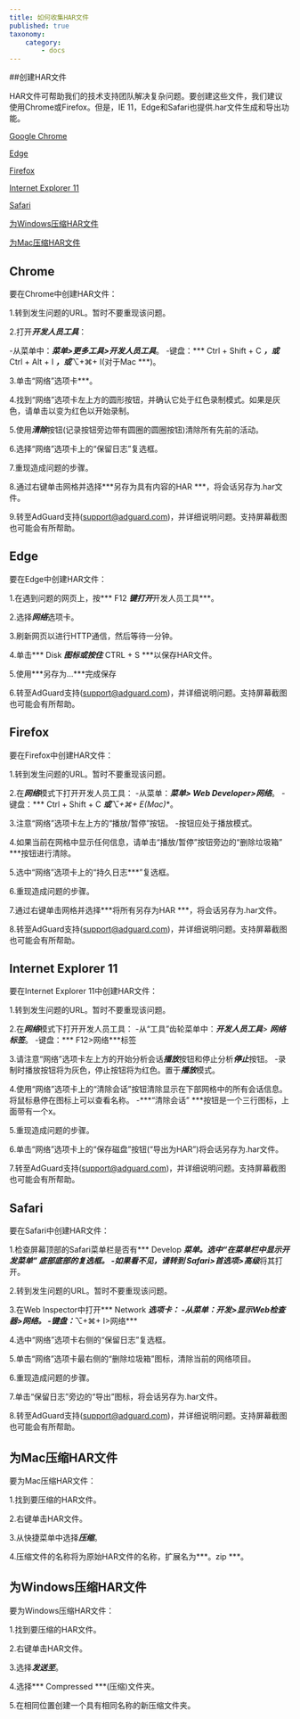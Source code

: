 ```yaml
---
title: 如何收集HAR文件
published: true
taxonomy:
    category:
        - docs
---
```


##创建HAR文件

HAR文件可帮助我们的技术支持团队解决复杂问题。要创建这些文件，我们建议使用Chrome或Firefox。但是，IE 11，Edge和Safari也提供.har文件生成和导出功能。

[Google Chrome](＃chrome)

[Edge](＃edge)

[Firefox](＃firefox)

[Internet Explorer 11](＃ie11)

[Safari](＃safari)

[为Windows压缩HAR文件](＃harwindows)

[为Mac压缩HAR文件](＃harmac)

## <a id="chrome"></a> Chrome

要在Chrome中创建HAR文件：

1.转到发生问题的URL。暂时不要重现该问题。

2.打开***开发人员工具***：

-从菜单中：***菜单>更多工具>开发人员工具***。
-键盘：*** Ctrl + Shift + C ***，或*** Ctrl + Alt + I ***，或***⌥+⌘+ I(对于Mac ***)。

3.单击“网络”选项卡***。

4.找到“网络”选项卡左上方的圆形按钮，并确认它处于红色录制模式。如果是灰色，请单击以变为红色以开始录制。

5.使用***清除***按钮(记录按钮旁边带有圆圈的圆圈按钮)清除所有先前的活动。

6.选择“网络”选项卡上的“保留日志”复选框。

7.重现造成问题的步骤。

8.通过右键单击网格并选择***另存为具有内容的HAR ***，将会话另存为.har文件。

9.转至AdGuard支持(support@adguard.com)，并详细说明问题。支持屏幕截图也可能会有所帮助。


## <a id="edge"></a>Edge

要在Edge中创建HAR文件：

1.在遇到问题的网页上，按*** F12 ***键打开***开发人员工具***。

2.选择***网络***选项卡。

3.刷新网页以进行HTTP通信，然后等待一分钟。

4.单击*** Disk ***图标或按住*** CTRL + S ***以保存HAR文件。

5.使用***另存为…***完成保存

6.转至AdGuard支持(support@adguard.com)，并详细说明问题。支持屏幕截图也可能会有所帮助。

## <a id="firefox"></a> Firefox

要在Firefox中创建HAR文件：

1.转到发生问题的URL。暂时不要重现该问题。

2.在***网络***模式下打开开发人员工具：
-从菜单：***菜单> Web Developer>网络***。
-键盘：*** Ctrl + Shift + C ***或**⌥+⌘+ E(Mac)**。

3.注意“网络”选项卡左上方的“播放/暂停”按钮。
-按钮应处于播放模式。

4.如果当前在网格中显示任何信息，请单击“播放/暂停”按钮旁边的“删除垃圾箱” ***按钮进行清除。

5.选中“网络”选项卡上的“持久日志***”复选框。

6.重现造成问题的步骤。

7.通过右键单击网格并选择***将所有另存为HAR ***，将会话另存为.har文件。

8.转至AdGuard支持(support@adguard.com)，并详细说明问题。支持屏幕截图也可能会有所帮助。

## <a id="ie11"></a> Internet Explorer 11

要在Internet Explorer 11中创建HAR文件：

1.转到发生问题的URL。暂时不要重现该问题。

2.在***网络***模式下打开开发人员工具：
-从“工具”齿轮菜单中：***开发人员工具***> ***网络标签***。
-键盘：*** F12>网络***标签

3.请注意“网络”选项卡左上方的开始分析会话***播放***按钮和停止分析***停止***按钮。
-录制时播放按钮将为灰色，停止按钮将为红色。置于***播放***模式。

4.使用“网络”选项卡上的“清除会话”按钮清除显示在下部网格中的所有会话信息。将鼠标悬停在图标上可以查看名称。
-***“清除会话” ***按钮是一个三行图标，上面带有一个x。

5.重现造成问题的步骤。

6.单击“网络”选项卡上的“保存磁盘”按钮(“导出为HAR”)将会话另存为.har文件。

7.转至AdGuard支持(support@adguard.com)，并详细说明问题。支持屏幕截图也可能会有所帮助。

## <a id="safari"></a> Safari

要在Safari中创建HAR文件：

1.检查屏幕顶部的Safari菜单栏是否有*** Develop ***菜单。选中“在菜单栏中显示开发菜单” ***底部底部的复选框。
-如果看不见，请转到*** Safari>首选项>高级***将其打开。

2.转到发生问题的URL。暂时不要重现该问题。

3.在Web Inspector中打开*** Network ***选项卡：
-从菜单：***开发>显示Web检查器>网络***。
-键盘：***⌥+⌘+ I>网络***

4.选中“网络”选项卡右侧的“保留日志”复选框。

5.单击“网络”选项卡最右侧的“删除垃圾箱”图标，清除当前的网络项目。

6.重现造成问题的步骤。

7.单击“保留日志”旁边的“导出”图标，将会话另存为.har文件。

8.转至AdGuard支持(support@adguard.com)，并详细说明问题。支持屏幕截图也可能会有所帮助。


## <a id="harmac"></a>为Mac压缩HAR文件

要为Mac压缩HAR文件：

1.找到要压缩的HAR文件。

2.右键单击HAR文件。

3.从快捷菜单中选择***压缩***。

4.压缩文件的名称将为原始HAR文件的名称，扩展名为***。zip ***。

## <a id="harwindows"></a>为Windows压缩HAR文件

要为Windows压缩HAR文件：

1.找到要压缩的HAR文件。

2.右键单击HAR文件。

3.选择***发送至***。

4.选择*** Compressed ***(压缩)文件夹。

5.在相同位置创建一个具有相同名称的新压缩文件夹。
